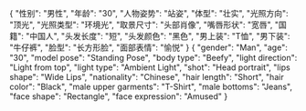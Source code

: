 {
  "性别": "男性",
  "年龄": "30",
  "人物姿势": "站姿",
  "体型": "壮实",
  "光照方向": "顶光",
  "光照类型": "环境光",
  "取景尺寸": "头部肖像",
  "嘴唇形状": "宽唇",
  "国籍": "中国人",
  "头发长度": "短",
  "头发颜色": "黑色",
  "男上装": "T恤",
  "男下装": "牛仔裤",
  "脸型": "长方形脸",
  "面部表情": "愉悦"
}
{
  "gender": "Man",
  "age": "30",
  "model pose": "Standing Pose",
  "body type": "Beefy",
  "light direction": "Light from top",
  "light type": "Ambient Light",
  "shot": "Head portrait",
  "lips shape": "Wide Lips",
  "nationality": "Chinese",
  "hair length": "Short",
  "hair color": "Black",
  "male upper garments": "T-Shirt",
  "male bottoms": "Jeans",
  "face shape": "Rectangle",
  "face expression": "Amused"
}
